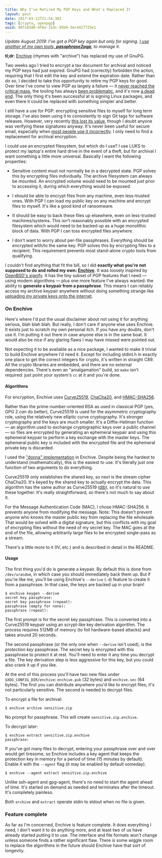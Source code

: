 ```yaml
---
title: Why I've Retired My PGP Keys and What's Replaced It
layout: post
date: 2017-03-12T21:54:38Z
tags: [crypto, openpgp]
uuid: d8fc83d0-4f6e-31dc-95b9-3ec4427725e1
---
```


*Update August 2019: I've got a PGP key again but only for signing. [I
use another of my own tools, **passphrase2pgp**][p2p], to manage it.*

**tl;dr**: [Enchive][enchive] (rhymes with "archive") has replaced my
use of GnuPG.

Two weeks ago I tried to encrypt a tax document for archival and
noticed my PGP keys had just expired. GnuPG had (correctly) forbidden
the action, requiring that I first edit the key and extend the
expiration date. Rather than do so, I decided to take this opportunity
to retire my PGP keys for good. Over time I've come to view PGP as
largely a failure — it [never reached the critical mass][fv], the
tooling has always [been problematic][mg], and it's now [a dead
end][mm]. The only thing it's been successful at is signing Linux
packages, and even there it could be replaced with something simpler
and better.

I still have a use for PGP: encrypting sensitive files to myself for
long term storage. I've also been using it to consistently to sign Git
tags for software releases. However, very recently [this lost its
value][sha], though I doubt anyone was verifying these signatures
anyway. It's never been useful for secure email, especially when [most
people use it incorrectly][inline]. I only need to find a replacement
for archival encryption.

I could use an encrypted filesystem, but which do I use? I use LUKS to
protect my laptop's entire hard drive in the event of a theft, but for
archival I want something a little more universal. Basically I want the
following properties:

* Sensitive content must not normally be in a decrypted state. PGP
  solves this by encrypting files individually. The archive filesystem
  can always be mounted. An encrypted volume would need to be mounted
  just prior to accessing it, during which everything would be
  exposed.

* I should be able to encrypt files from any machine, even
  less-trusted ones. With PGP I can load my public key on any machine
  and encrypt files to myself. It's like a good kind of ransomware.

* It should be easy to back these files up elsewhere, even on
  less-trusted machines/systems. This isn't reasonably possible with an
  encrypted filesystem which would need to be backed up as a huge
  monolithic block of data. With PGP I can toss encrypted files
  anywhere.

* I don't want to worry about per-file passphrases. Everything should
  be encrypted with/to the same key. PGP solves this by encrypting
  files to a recipient. This requirement prevents most stand-alone
  crypto tools from qualifying.

I couldn't find anything that fit the bill, so I did **exactly what
you're not supposed to do and rolled my own: [Enchive][enchive]**. It
was loosely inspired by [OpenBSD's signify][signify]. It has the tiny
subset of PGP features that I need — using modern algorithms — plus
one more feature I've always wanted: the ability to **generate a
keypair from a passphrase**. This means I can reliably access my
archive keypair anywhere without doing something strange like
[uploading my private keys onto the internet][pub].

### On Enchive

Here's where I'd put the usual disclaimer about not using it for
anything serious, blah blah blah. But really, I don't care if anyone
else uses Enchive. It exists just to scratch my own personal itch. If
you have any doubts, don't use it. I'm putting it out there in case
anyone else is in the same boat. It would also be nice if any glaring
flaws I may have missed were pointed out.

Not expecting it to be available as a nice package, I wanted to make it
trivial to build Enchive anywhere I'd need it. Except for including
stdint.h in exactly one place to get the correct integers for crypto,
it's written in straight C89. All the crypto libraries are embedded, and
there are no external dependencies. There's even an "amalgamation" build,
so `make` isn't required: just point your system's `cc` at it and you're
done.

#### Algorithms

For encryption, Enchive uses [Curve25519][curve], [ChaCha20][chacha],
and [HMAC-SHA256][hmac].

Rather than the prime-number-oriented RSA as used in classical PGP
(yes, GPG 2 *can* do better), Curve25519 is used for the asymmetric
cryptography role, using the relatively new elliptic curve
cryptography. It's stronger cryptography and the keys are *much*
smaller. It's a Diffie-Hellman function — an algorithm used to
exchange cryptographic keys over a public channel — so files are
encrypted by generating an ephemeral keypair and using this ephemeral
keypair to perform a key exchange with the master keys. The ephemeral
public key is included with the encrypted file and the ephemeral
private key is discarded.

I used the ["donna" implementation][donna] in Enchive. Despite being
the hardest to understand (mathematically), this is the easiest to
use. It's literally just one function of two arguments to do
everything.

Curve25519 only establishes the shared key, so next is the stream
cipher ChaCha20. It's keyed by the shared key to actually encrypt the
data. This algorithm has the same author as Curve25519 ([djb][djb]),
so it's natural to use these together. It's really straightforward, so
there's not much to say about it.

For the Message Authentication Code (MAC), I chose HMAC-SHA256. It
prevents anyone from modifying the message. Note: This doesn't prevent
anyone who knows the master public key from replacing the file
wholesale. That would be solved with a digital signature, but this
conflicts with my goal of encrypting files without the need of my secret
key. The MAC goes at the end of the file, allowing arbitrarily large
files to be encrypted single-pass as a stream.

There's a little more to it (IV, etc.) and is described in detail in the
README.

#### Usage

The first thing you'd do is generate a keypair. By default this is done
from `/dev/urandom`, in which case you should immediately back them up.
But if you're like me, you'll be using Enchive's `--derive` (`-d`)
feature to create it from a passphrase. In that case, the keys are
backed up in your brain!

    $ enchive keygen --derive
    secret key passphrase:
    secret key passphrase (repeat):
    passphrase (empty for none):
    passphrase (repeat):

The first prompt is for the secret key passphrase. This is converted
into a Curve25519 keypair using an scrypt-like key derivation algorithm.
The process requires 512MB of memory (to foil hardware-based attacks)
and takes around 20 seconds.

The second passphrase (or the only one when `--derive` isn't used), is
the *protection key* passphrase. The secret key is encrypted with this
passphrase to protect it at rest. You'll need to enter it any time you
decrypt a file. The key derivation step is less aggressive for this key,
but you could also crank it up if you like.

At the end of this process you'll have two new files under
`$XDG_CONFIG_DIR/enchive`: `enchive.pub` (32 bytes) and `enchive.sec`
(64 bytes). The first you can distribute anywhere you'd like to encrypt
files; it's not particularly sensitive. The second is needed to decrypt
files.

To encrypt a file for archival:

    $ enchive archive sensitive.zip

No prompt for passphrase. This will create `sensitive.zip.enchive`.

To decrypt later:

    $ enchive extract sensitive.zip.enchive
    passphrase:

If you've got many files to decrypt, entering your passphrase over and
over would get tiresome, so Enchive includes a key agent that keeps
the protection key in memory for a period of time (15 minutes by
default). Enable it with the `--agent` flag (it may be enabled by
default someday).

    $ enchive --agent extract sensitive.zip.enchive

Unlike ssh-agent and gpg-agent, there's no need to start the agent
ahead of time. It's started on demand as needed and terminates after
the timeout. It's completely painless.

Both `archive` and `extract` operate stdin to stdout when no file is
given.

### Feature complete

As far as I'm concerned, Enchive is feature complete. It does
everything I need, I don't want it to do anything more, and at least
two of us have already started putting it to use. The interface and
file formats won't change unless someone finds a rather significant
flaw. There *is* some wiggle room to replace the algorithms in the
future should Enchive have that sort of longevity.


[donna]: https://github.com/agl/curve25519-donna
[inline]: https://josefsson.org/inline-openpgp-considered-harmful.html
[chacha]: https://cr.yp.to/chacha.html
[curve]: https://cr.yp.to/ecdh.html
[sha]: https://shattered.io/
[signify]: http://www.tedunangst.com/flak/post/signify
[mg]: https://blog.cryptographyengineering.com/2014/08/13/whats-matter-with-pgp/
[fv]: https://blog.filippo.io/giving-up-on-long-term-pgp/
[mm]: https://moxie.org/blog/gpg-and-me/
[pub]: /blog/2012/06/24/
[enchive]: https://github.com/skeeto/enchive
[djb]: https://cr.yp.to/djb.html
[hmac]: https://tools.ietf.org/html/rfc2104
[p2p]: /blog/2019/07/10/
